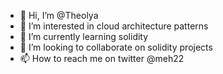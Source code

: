- 👋 Hi, I’m @Theolya
- 👀 I’m interested in cloud architecture patterns
- 🌱 I’m currently learning solidity
- 💞️ I’m looking to collaborate on solidity projects
- 📫 How to reach me on twitter @meh22

<!---
Theolya/Theolya is a ✨ special ✨ repository because its `README.md` (this file) appears on your GitHub profile.
You can click the Preview link to take a look at your changes.
--->
